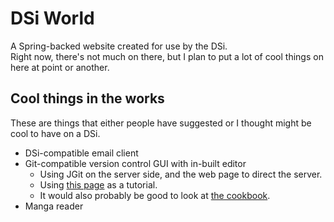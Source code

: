 # DSi World
A Spring-backed website created for use by the DSi.  
Right now, there's not much on there, but I plan to put a lot of cool things on here at point or another.

## Cool things in the works  
These are things that either people have suggested or I thought might be cool to have on a DSi.
 - DSi-compatible email client
 - Git-compatible version control GUI with in-built editor
   - Using JGit on the server side, and the web page to direct the server.
   - Using [this page](https://www.vogella.com/tutorials/JGit/article.html) as a tutorial.
   - It would also probably be good to look at [the cookbook](https://github.com/centic9/jgit-cookbook/).
 - Manga reader
